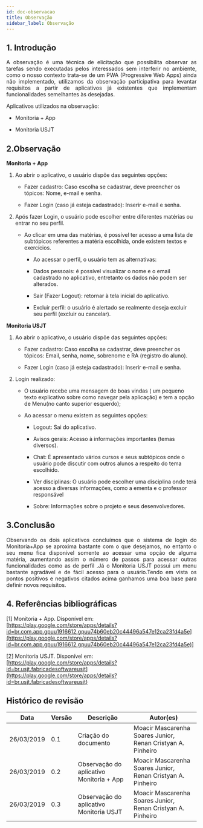 ```yaml
---
id: doc-observacao
title: Observação
sidebar_label: Observação
---
```


## 1. Introdução
  
  <p align='justify' >A observação é uma técnica de elicitação que possibilita observar as tarefas sendo executadas pelos interessados sem interferir no ambiente, como o nosso contexto trata-se de um PWA (Progressive Web Apps) ainda não implementado, utilizamos da observação participativa para levantar requisitos a partir de aplicativos já existentes que implementam funcionalidades semelhantes às desejadas.</p>

Aplicativos utilizados na observação:

-   Monitoria + App
    
-   Monitoria USJT
    

## 2.Observação

**Monitoria + App**
    
 

1. Ao abrir o aplicativo, o usuário dispõe das seguintes opções:
    
    -   Fazer cadastro: Caso escolha se cadastrar, deve preencher os tópicos: Nome, e-mail e senha.
    
    - Fazer Login (caso já esteja cadastrado): Inserir e-mail e senha.
    

2.  Após fazer Login, o usuário pode escolher entre diferentes matérias ou entrar no seu perfil. 

    - Ao clicar em uma das matérias, é possível ter acesso a uma lista de subtópicos referentes a matéria escolhida, onde existem textos e exercícios.
    
        - Ao acessar o perfil, o usuário tem as alternativas:
    
        - Dados pessoais: é possível visualizar o nome e o email cadastrado no aplicativo, entretanto os dados não podem ser alterados.
    
    	- Sair (Fazer Logout): retornar à tela inicial do aplicativo.
    
    	- Excluir perfil: o usuário é alertado se realmente deseja excluir seu perfil (excluir ou cancelar).
    

**Monitoria USJT**
    
1. Ao abrir o aplicativo, o usuário dispõe das seguintes opções:
    
    - Fazer cadastro: Caso escolha se cadastrar, deve preencher os tópicos: Email, senha, nome, sobrenome e RA (registro do aluno).
    
    - Fazer Login (caso já esteja cadastrado): Inserir e-mail e senha.
    

2.  Login realizado:
    
    -  O usuário recebe uma mensagem de boas vindas ( um pequeno texto explicativo sobre como navegar pela aplicação) e tem a opção de Menu(no canto superior esquerdo);
    
	- Ao acessar o menu existem as seguintes opções:
    
        - Logout: Sai do aplicativo.
    
	    - Avisos gerais: Acesso à informações importantes (temas diversos).
    
	    -  Chat: É apresentado vários cursos e seus subtópicos onde o usuário pode discutir com outros alunos a respeito do tema escolhido.
    
        -	Ver disciplinas: O usuário pode escolher uma disciplina onde terá acesso a diversas informações, como a ementa e o professor responsável
    
	    - Sobre: Informações sobre o projeto e seus desenvolvedores.
    
## 3.Conclusão
<p align='justify' >Observando os dois aplicativos concluímos que o sistema de login do Monitoria+App se aproxima bastante com o  que desejamos, no entanto o seu menu fica disponível somente ao acessar uma opção de  alguma matéria, aumentando assim o número de passos para acessar outras funcionalidades como as de perfil .Já o Monitoria USJT possui um menu bastante agradável e de fácil acesso para o usuário.Tendo em vista os pontos positivos e negativos citados acima ganhamos uma boa base para definir novos requisitos.</p>



## 4. Referências bibliográficas

[1] Monitoria + App. Disponível em: [https://play.google.com/store/apps/details?id=br.com.app.gpuu1916612.gpuu74b60eb20c44496a547e12ca23fd4a5e](https://play.google.com/store/apps/details?id=br.com.app.gpuu1916612.gpuu74b60eb20c44496a547e12ca23fd4a5e)]

[2] Monitoria USJT. Disponível em: [https://play.google.com/store/apps/details?id=br.usjt.fabricadesoftwareusjt](https://play.google.com/store/apps/details?id=br.usjt.fabricadesoftwareusjt)

## Histórico de revisão
|Data						|Versão	|Descrição		  	     |Autor(es)    |
|------------------|-----------------|---------------------------------|--------------------|  
| 26/03/2019| 0.1| Criação do documento| Moacir Mascarenha Soares Junior, Renan Cristyan A. Pinheiro	|
|26/03/2019|0.2| Observação do aplicativo Monitoria + App| Moacir Mascarenha Soares Junior, Renan Cristyan A. Pinheiro|
|26/03/2019|0.3|Observação do aplicativo Monitoria USJT|Moacir Mascarenha Soares Junior, Renan Cristyan A. Pinheiro|